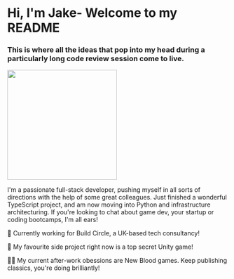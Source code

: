 # Hi, I'm Jake- Welcome to my README

### This is where all the ideas that pop into my head during a particularly long code review session come to live.

<img src="https://i.giphy.com/media/du3J3cXyzhj75IOgvA/giphy.webp" width="250" height="250"></img>

I'm a passionate full-stack developer, pushing myself in all sorts of directions with the help of some great colleagues. Just finished a wonderful TypeScript project, and am now moving into Python and infrastructure architecturing. If you're looking to chat about game dev, your startup or coding bootcamps, I'm all ears!


:busts_in_silhouette: Currently working for Build Circle, a UK-based tech consultancy!

:eyes: My favourite side project right now is a top secret Unity game!

:mage_man: My current after-work obessions are New Blood games. Keep publishing classics, you're doing brilliantly!


<!--
**SilverLongjohns/SilverLongjohns** is a ✨ _special_ ✨ repository because its `README.md` (this file) appears on your GitHub profile.

Here are some ideas to get you started:

- 🔭 I’m currently working on ...
- 🌱 I’m currently learning ...
- 👯 I’m looking to collaborate on ...
- 🤔 I’m looking for help with ...
- 💬 Ask me about ...
- 📫 How to reach me: ...
- 😄 Pronouns: ...
- ⚡ Fun fact: ...
-->
